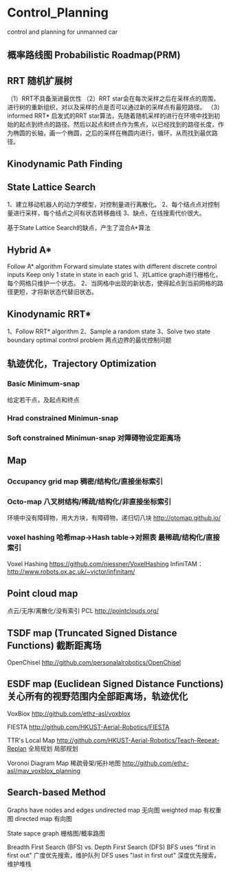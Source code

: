 # Control_Planning
control and planning for unmanned car
## 概率路线图 Probabilistic Roadmap(PRM)
## RRT 随机扩展树
（1）RRT不具备渐进最优性
（2）RRT star会在每次采样之后在采样点的周围，进行树的重新组织，对以及采样的点是否可以通过新的采样点有最短路径。
（3）informed RRT* 启发式的RRT star算法，先随着随机采样的进行在环境中找到初始的起点到终点的路径。然后以起点和终点作为焦点，以已经找到的路径长度，作为椭圆的长轴，画一个椭圆，之后的采样在椭圆内进行，循环，从而找到最优路径。


## Kinodynamic Path Finding
## State Lattice Search
1、建立移动机器人的动力学模型，对控制量进行离散化。
2、每个结点点对控制量进行采样，每个结点之间有状态转移曲线
3、缺点，在线搜索代价很大。


基于State Lattice Search的缺点，产生了混合A*算法
## Hybrid A*
Follow A* algorithm
Forward simulate states with different discrete control inputs
Keep only 1 state in state in each grid
1、对Lattice graph进行栅格化，每个网格只维护一个状态。
2、当网格中出现的新状态，使得起点到当前网格的路径更短，才将新状态代替旧状态。


## Kinodynamic RRT*
1、Follow RRT* algorithm
2、Sample a random state
3、Solve two state boundary optimal control problem 两点边界的最优控制问题


## 轨迹优化，Trajectory Optimization
### Basic Minimum-snap
给定若干点，及起点和终点

### Hrad constrained Minimun-snap 
### Soft constrained Minimun-snap 对障碍物设定距离场

## Map
### Occupancy grid map  稠密/结构化/直接坐标索引
### Octo-map            八叉树结构/稀疏/结构化/非直接坐标索引
环境中没有障碍物，用大方块，有障碍物，递归切八块
http://otomap.github.io/

### voxel hashing 哈希map->Hash table->对照表  最稀疏/结构化/直接索引
Voxel Hashing
https://github.com/niessner/VoxelHashing
InfiniTAM：
http://www.robots.ox.ac.uk/~victor/infinitam/

## Point cloud map
点云/无序/离散化/没有索引
PCL
http://pointclouds.org/

## TSDF map (Truncated Signed Distance Functions) 截断距离场
OpenChisel
http://github.com/personalalrobotics/OpenChisel

## ESDF map (Euclidean Signed Distance Functions) 关心所有的视野范围内全部距离场，轨迹优化
VoxBiox
http://github.com/ethz-asl/voxblox

FIESTA
http://github.com/HKUST-Aerial-Robotics/FIESTA

TTR's Local Map
http://github.com/HKUST-Aerial-Robotics/Teach-Repeat-Replan
全局规划 局部规划 
 
Voronoi Diagram Map  稀疏骨架/拓扑地图
http://github.com/ethz-asl/mav_voxblox_planning

## Search-based Method
Graphs have nodes and edges
undirected map 无向图
weighted map 有权重图
directed map 有向图

State sapce graph 
栅格图/概率路图


Breadth First Search (BFS) vs. Depth First Search (DFS)
BFS uses "first in first out"  广度优先搜索，维护队列
DFS uses "last in first out"   深度优先搜索，维护堆栈













